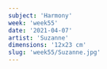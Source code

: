 ```yaml
---
subject: 'Harmony'
week: 'week55'
date: '2021-04-07'
artist: 'Suzanne'
dimensions: '12x23 cm'
slug: 'week55/Suzanne.jpg'
---
```

